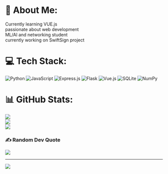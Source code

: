 # 💫 About Me:
Currently learning VUE.js<br>passionate about web development <br>ML/AI and networking student<br>currently working on SwiftSign project<br>


# 💻 Tech Stack:
![Python](https://img.shields.io/badge/python-3670A0?style=for-the-badge&logo=python&logoColor=ffdd54) ![JavaScript](https://img.shields.io/badge/javascript-%23323330.svg?style=for-the-badge&logo=javascript&logoColor=%23F7DF1E) ![Express.js](https://img.shields.io/badge/express.js-%23404d59.svg?style=for-the-badge&logo=express&logoColor=%2361DAFB) ![Flask](https://img.shields.io/badge/flask-%23000.svg?style=for-the-badge&logo=flask&logoColor=white) ![Vue.js](https://img.shields.io/badge/vue.js-%2335495e.svg?style=for-the-badge&logo=vuedotjs&logoColor=%234FC08D) ![SQLite](https://img.shields.io/badge/sqlite-%2307405e.svg?style=for-the-badge&logo=sqlite&logoColor=white) ![NumPy](https://img.shields.io/badge/numpy-%23013243.svg?style=for-the-badge&logo=numpy&logoColor=white)
# 📊 GitHub Stats:
![](https://github-readme-stats.vercel.app/api?username=benrahla-islam&theme=radical&hide_border=false&include_all_commits=false&count_private=false)<br/>
![](https://nirzak-streak-stats.vercel.app/?user=benrahla-islam&theme=radical&hide_border=false)<br/>
![](https://github-readme-stats.vercel.app/api/top-langs/?username=benrahla-islam&theme=radical&hide_border=false&include_all_commits=false&count_private=false&layout=compact)

### ✍️ Random Dev Quote
![](https://quotes-github-readme.vercel.app/api?type=horizontal&theme=radical)

---
[![](https://visitcount.itsvg.in/api?id=benrahla-islam&icon=0&color=0)](https://visitcount.itsvg.in)

<!-- Proudly created with GPRM ( https://gprm.itsvg.in ) -->

